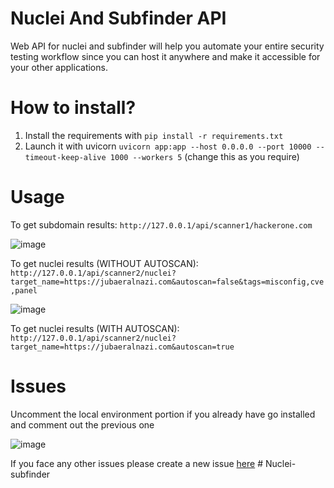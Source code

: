 # Nuclei And Subfinder API
Web API for nuclei and subfinder will help you automate your entire security testing workflow since you can host it anywhere and make it accessible for your other applications.

# How to install?

1. Install the requirements with `pip install -r requirements.txt`
2. Launch it with uvicorn `uvicorn app:app --host 0.0.0.0 --port 10000 --timeout-keep-alive 1000 --workers 5` (change this as you require)

# Usage

To get subdomain results: `http://127.0.0.1/api/scanner1/hackerone.com`

![image](https://user-images.githubusercontent.com/97327489/189568953-12b5af33-19ce-489d-817e-ee79191e54bb.png)


To get nuclei results (WITHOUT AUTOSCAN): `http://127.0.0.1/api/scanner2/nuclei?target_name=https://jubaeralnazi.com&autoscan=false&tags=misconfig,cve,panel`

![image](https://user-images.githubusercontent.com/97327489/189568842-52aee7f9-dd85-421e-9fca-5f2a384d913e.png)


To get nuclei results (WITH AUTOSCAN): `http://127.0.0.1/api/scanner2/nuclei?target_name=https://jubaeralnazi.com&autoscan=true`

# Issues

Uncomment the local environment portion if you already have go installed and comment out the previous one

![image](https://user-images.githubusercontent.com/97327489/189793211-2fcd3a7f-e012-4b62-9056-1c6ffe578f09.png)

If you face any other issues please create a new issue [here](https://github.com/h33tlit/Nuclei-and-Subfinder-API/issues)
#   N u c l e i - s u b f i n d e r  
 